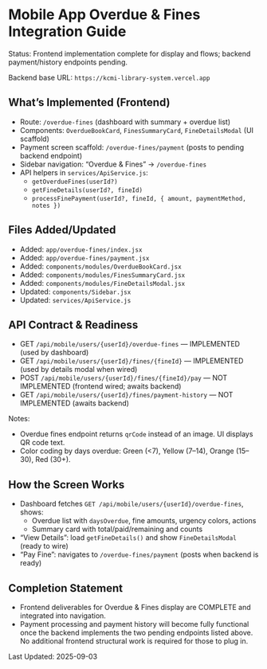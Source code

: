 # Mobile App Overdue & Fines Integration Guide

Status: Frontend implementation complete for display and flows; backend payment/history endpoints pending.

Backend base URL: `https://kcmi-library-system.vercel.app`

## What’s Implemented (Frontend)
- Route: `/overdue-fines` (dashboard with summary + overdue list)
- Components: `OverdueBookCard`, `FinesSummaryCard`, `FineDetailsModal` (UI scaffold)
- Payment screen scaffold: `/overdue-fines/payment` (posts to pending backend endpoint)
- Sidebar navigation: “Overdue & Fines” → `/overdue-fines`
- API helpers in `services/ApiService.js`:
  - `getOverdueFines(userId?)`
  - `getFineDetails(userId?, fineId)`
  - `processFinePayment(userId?, fineId, { amount, paymentMethod, notes })`

## Files Added/Updated
- Added: `app/overdue-fines/index.jsx`
- Added: `app/overdue-fines/payment.jsx`
- Added: `components/modules/OverdueBookCard.jsx`
- Added: `components/modules/FinesSummaryCard.jsx`
- Added: `components/modules/FineDetailsModal.jsx`
- Updated: `components/Sidebar.jsx`
- Updated: `services/ApiService.js`

## API Contract & Readiness
- GET `/api/mobile/users/{userId}/overdue-fines` — IMPLEMENTED (used by dashboard)
- GET `/api/mobile/users/{userId}/fines/{fineId}` — IMPLEMENTED (used by details modal when wired)
- POST `/api/mobile/users/{userId}/fines/{fineId}/pay` — NOT IMPLEMENTED (frontend wired; awaits backend)
- GET `/api/mobile/users/{userId}/fines/payment-history` — NOT IMPLEMENTED (awaits backend)

Notes:
- Overdue fines endpoint returns `qrCode` instead of an image. UI displays QR code text.
- Color coding by days overdue: Green (<7), Yellow (7–14), Orange (15–30), Red (30+).

## How the Screen Works
- Dashboard fetches `GET /api/mobile/users/{userId}/overdue-fines`, shows:
  - Overdue list with `daysOverdue`, fine amounts, urgency colors, actions
  - Summary card with total/paid/remaining and counts
- “View Details”: load `getFineDetails()` and show `FineDetailsModal` (ready to wire)
- “Pay Fine”: navigates to `/overdue-fines/payment` (posts when backend is ready)

## Completion Statement
- Frontend deliverables for Overdue & Fines display are COMPLETE and integrated into navigation.
- Payment processing and payment history will become fully functional once the backend implements the two pending endpoints listed above. No additional frontend structural work is required for those to plug in.

Last Updated: 2025-09-03
